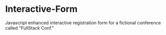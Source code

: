 # Interactive-Form
 Javascript enhanced interactive registration form for a fictional conference called "FullStack Conf."
